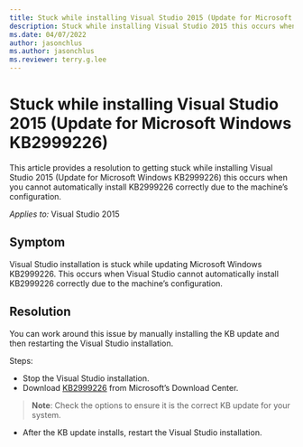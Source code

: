 ```yaml
---
title: Stuck while installing Visual Studio 2015 (Update for Microsoft Windows KB2999226)
description: Stuck while installing Visual Studio 2015 this occurs when you cannot automatically install KB2999226 correctly due to the machine’s configuration.
ms.date: 04/07/2022
author: jasonchlus
ms.author: jasonchlus
ms.reviewer: terry.g.lee
---
```


# Stuck while installing Visual Studio 2015 (Update for Microsoft Windows KB2999226)

This article provides a resolution to getting stuck while installing Visual Studio 2015 (Update for Microsoft Windows KB2999226) this occurs when you cannot automatically install KB2999226 correctly due to the machine’s configuration.

_Applies to:_&nbsp;Visual Studio 2015

## Symptom
Visual Studio installation is stuck while updating Microsoft Windows KB2999226. This occurs when Visual Studio cannot automatically install KB2999226 correctly due to the machine’s configuration. 

## Resolution
You can work around this issue by manually installing the KB update and then restarting the Visual Studio installation.

Steps:

- Stop the Visual Studio installation.
- Download [KB2999226](https://www.microsoft.com/en-us/search/DownloadsDrillInResults.aspx?q=kb2999226&cateorder=2_1_5) from Microsoft’s Download Center.
> **Note**: Check the options to ensure it is the correct KB update for your system.
- After the KB update installs, restart the Visual Studio installation.
